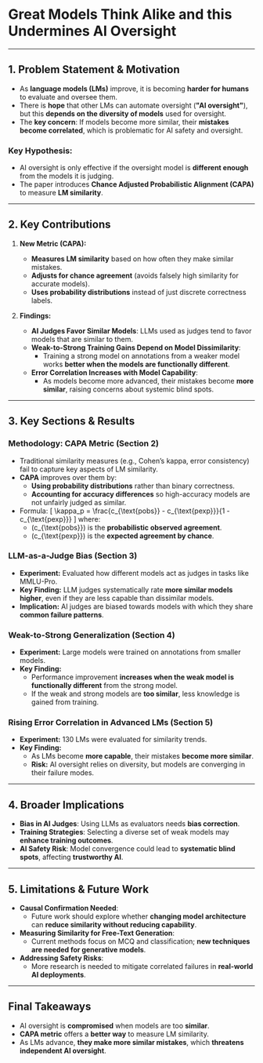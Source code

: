 # Great Models Think Alike and this Undermines AI Oversight

---


## **1. Problem Statement & Motivation**
- As **language models (LMs)** improve, it is becoming **harder for humans** to evaluate and oversee them.
- There is **hope** that other LMs can automate oversight (**"AI oversight"**), but this **depends on the diversity of models** used for oversight.
- The **key concern**: If models become more similar, their **mistakes become correlated**, which is problematic for AI safety and oversight.

### **Key Hypothesis:**
- AI oversight is only effective if the oversight model is **different enough** from the models it is judging.  
- The paper introduces **Chance Adjusted Probabilistic Alignment (CAPA)** to measure **LM similarity**.

---

## **2. Key Contributions**
1. **New Metric (CAPA):**  
   - **Measures LM similarity** based on how often they make similar mistakes.
   - **Adjusts for chance agreement** (avoids falsely high similarity for accurate models).
   - **Uses probability distributions** instead of just discrete correctness labels.

2. **Findings:**
   - **AI Judges Favor Similar Models**: LLMs used as judges tend to favor models that are similar to them.
   - **Weak-to-Strong Training Gains Depend on Model Dissimilarity**:  
     - Training a strong model on annotations from a weaker model works **better when the models are functionally different**.
   - **Error Correlation Increases with Model Capability**:  
     - As models become more advanced, their mistakes become **more similar**, raising concerns about systemic blind spots.

---

## **3. Key Sections & Results**
### **Methodology: CAPA Metric (Section 2)**
- Traditional similarity measures (e.g., Cohen’s kappa, error consistency) fail to capture key aspects of LM similarity.
- **CAPA** improves over them by:
  - **Using probability distributions** rather than binary correctness.
  - **Accounting for accuracy differences** so high-accuracy models are not unfairly judged as similar.
- Formula:
  \[
  \kappa_p = \frac{c_{\text{pobs}} - c_{\text{pexp}}}{1 - c_{\text{pexp}}}
  \]
  where:
  - \(c_{\text{pobs}}\) is the **probabilistic observed agreement**.
  - \(c_{\text{pexp}}\) is the **expected agreement by chance**.

### **LLM-as-a-Judge Bias (Section 3)**
- **Experiment:** Evaluated how different models act as judges in tasks like MMLU-Pro.
- **Key Finding:** LLM judges systematically rate **more similar models higher**, even if they are less capable than dissimilar models.
- **Implication:** AI judges are biased towards models with which they share **common failure patterns**.

### **Weak-to-Strong Generalization (Section 4)**
- **Experiment:** Large models were trained on annotations from smaller models.
- **Key Finding:**  
  - Performance improvement **increases when the weak model is functionally different** from the strong model.
  - If the weak and strong models are **too similar**, less knowledge is gained from training.

### **Rising Error Correlation in Advanced LMs (Section 5)**
- **Experiment:** 130 LMs were evaluated for similarity trends.
- **Key Finding:**  
  - As LMs become **more capable**, their mistakes **become more similar**.
  - **Risk:** AI oversight relies on diversity, but models are converging in their failure modes.

---

## **4. Broader Implications**
- **Bias in AI Judges**: Using LLMs as evaluators needs **bias correction**.
- **Training Strategies**: Selecting a diverse set of weak models may **enhance training outcomes**.
- **AI Safety Risk**: Model convergence could lead to **systematic blind spots**, affecting **trustworthy AI**.

---

## **5. Limitations & Future Work**
- **Causal Confirmation Needed**:  
  - Future work should explore whether **changing model architecture** can **reduce similarity without reducing capability**.
- **Measuring Similarity for Free-Text Generation**:  
  - Current methods focus on MCQ and classification; **new techniques are needed for generative models**.
- **Addressing Safety Risks**:  
  - More research is needed to mitigate correlated failures in **real-world AI deployments**.

---

## **Final Takeaways**
- AI oversight is **compromised** when models are too **similar**.
- **CAPA metric** offers a **better way** to measure LM similarity.
- As LMs advance, **they make more similar mistakes**, which **threatens independent AI oversight**.
